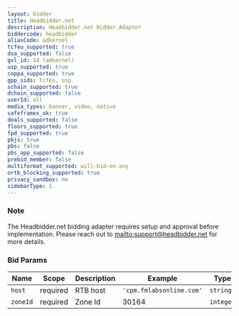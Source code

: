 ```yaml
---
layout: bidder
title: Headbidder.net
description: Headbidder.net Bidder Adaptor
biddercode: headbidder
aliasCode: adkernel
tcfeu_supported: true
dsa_supported: false
gvl_id: 14 (adkernel)
usp_supported: true
coppa_supported: true
gpp_sids: tcfeu, usp
schain_supported: true
dchain_supported: false
userId: all
media_types: banner, video, native
safeframes_ok: true
deals_supported: false
floors_supported: true
fpd_supported: true
pbjs: true
pbs: false
pbs_app_supported: false
prebid_member: false
multiformat_supported: will-bid-on-any
ortb_blocking_supported: true
privacy_sandbox: no
sidebarType: 1
---
```


### Note

The Headbidder.net bidding adapter requires setup and approval before implementation. Please reach out to [mailto:support@headbidder.net](support@headbidder.net) for more details.

### Bid Params


| Name     | Scope    | Description           | Example                   | Type     |
|----------|----------|-----------------------|---------------------------|----------|
| `host`   | required | RTB host | `'cpm.fmlabsonline.com'` | `string` |
| `zoneId` | required | Zone Id           | 30164                 | `integer` |
